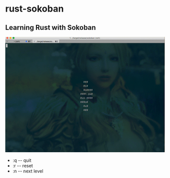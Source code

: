 # rust-sokoban
Learning Rust with Sokoban
--
![](sokoban.gif)

- :q -- quit
- :r -- reset
- :n -- next level
